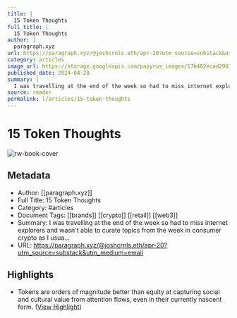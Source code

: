 ```yaml
---
title: |
  15 Token Thoughts
full_title: |
  15 Token Thoughts
author: |
  paragraph.xyz
url: https://paragraph.xyz/@joshcrnls.eth/apr-20?utm_source=substack&utm_medium=email
category: articles
image_url: https://storage.googleapis.com/papyrus_images/17b462ecad2901e4ed0bdc8e68407196.jpg
published_date: 2024-04-20
summary: |
  I was travelling at the end of the week so had to miss internet explorers and wasn't able to curate topics from the week in consumer crypto as I usua...
source: reader
permalink: l/articles/15-token-thoughts
---
```

# 15 Token Thoughts

![rw-book-cover](https://storage.googleapis.com/papyrus_images/17b462ecad2901e4ed0bdc8e68407196.jpg)

## Metadata
- Author: [[paragraph.xyz]]
- Full Title: 15 Token Thoughts
- Category: #articles
- Document Tags: [[brands]] [[crypto]] [[retail]] [[web3]] 
- Summary: I was travelling at the end of the week so had to miss internet explorers and wasn't able to curate topics from the week in consumer crypto as I usua...
- URL: https://paragraph.xyz/@joshcrnls.eth/apr-20?utm_source=substack&utm_medium=email

## Highlights
- Tokens are orders of magnitude better than equity at capturing social and cultural value from attention flows, even in their currently nascent form. ([View Highlight](https://read.readwise.io/read/01hyh13nd813v20e1ks1jvse8k))



